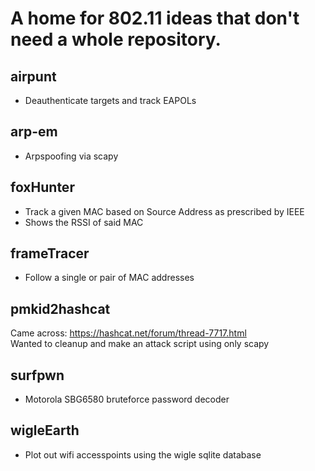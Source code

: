 # A home for 802.11 ideas that don't need a whole repository.

## airpunt
* Deauthenticate targets and track EAPOLs

## arp-em
* Arpspoofing via scapy

## foxHunter
* Track a given MAC based on Source Address as prescribed by IEEE
* Shows the RSSI of said MAC

## frameTracer
* Follow a single or pair of MAC addresses

## pmkid2hashcat
Came across:
https://hashcat.net/forum/thread-7717.html</br>
Wanted to cleanup and make an attack script using only scapy

## surfpwn
* Motorola SBG6580 bruteforce password decoder

## wigleEarth
* Plot out wifi accesspoints using the wigle sqlite database
</br></br>
</br></br>
